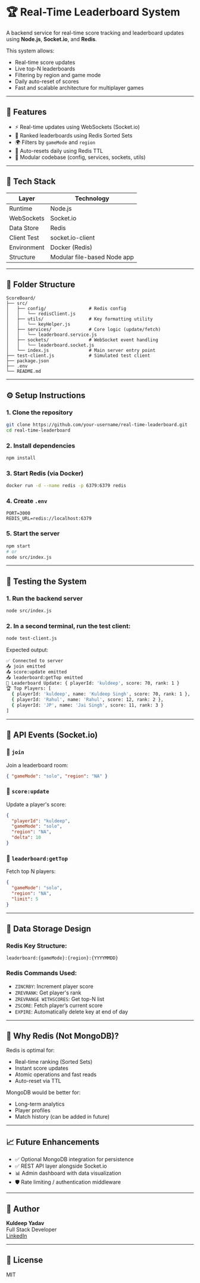 # 🏆 Real-Time Leaderboard System

A backend service for real-time score tracking and leaderboard updates using **Node.js**, **Socket.io**, and **Redis**.

This system allows:

- Real-time score updates
- Live top-N leaderboards
- Filtering by region and game mode
- Daily auto-reset of scores
- Fast and scalable architecture for multiplayer games

---

## 🚀 Features

- ⚡ Real-time updates using WebSockets (Socket.io)
- 🔢 Ranked leaderboards using Redis Sorted Sets
- 🌍 Filters by `gameMode` and `region`
- 🔁 Auto-resets daily using Redis TTL
- 🧠 Modular codebase (config, services, sockets, utils)

---

## 🧱 Tech Stack

| Layer       | Technology                  |
| ----------- | --------------------------- |
| Runtime     | Node.js                     |
| WebSockets  | Socket.io                   |
| Data Store  | Redis                       |
| Client Test | socket.io-client            |
| Environment | Docker (Redis)              |
| Structure   | Modular file-based Node app |

---

## 📁 Folder Structure

```
ScoreBoard/
├── src/
│   ├── config/                # Redis config
│   │   └── redisClient.js
│   ├── utils/                 # Key formatting utility
│   │   └── keyHelper.js
│   ├── services/              # Core logic (update/fetch)
│   │   └── leaderboard.service.js
│   ├── sockets/               # WebSocket event handling
│   │   └── leaderboard.socket.js
│   └── index.js               # Main server entry point
├── test-client.js             # Simulated test client
├── package.json
├── .env
└── README.md
```

---

## ⚙️ Setup Instructions

### 1. Clone the repository

```bash
git clone https://github.com/your-username/real-time-leaderboard.git
cd real-time-leaderboard
```

### 2. Install dependencies

```bash
npm install
```

### 3. Start Redis (via Docker)

```bash
docker run -d --name redis -p 6379:6379 redis
```

### 4. Create `.env`

```dotenv
PORT=3000
REDIS_URL=redis://localhost:6379
```

### 5. Start the server

```bash
npm start
# or
node src/index.js
```

---

## 🧪 Testing the System

### 1. Run the backend server

```bash
node src/index.js
```

### 2. In a second terminal, run the test client:

```bash
node test-client.js
```

Expected output:

```bash
✅ Connected to server
📤 join emitted
📤 score:update emitted
📤 leaderboard:getTop emitted
📢 Leaderboard Update: { playerId: 'kuldeep', score: 70, rank: 1 }
🏆 Top Players: [
  { playerId: 'kuldeep', name: 'Kuldeep Singh', score: 70, rank: 1 },
  { playerId: 'Rahul', name: 'Rahul', score: 12, rank: 2 },
  { playerId: 'JP', name: 'Jai Singh', score: 11, rank: 3 }
]
```

---

## 📡 API Events (Socket.io)

### 🔸 `join`

Join a leaderboard room:

```json
{ "gameMode": "solo", "region": "NA" }
```

### 🔸 `score:update`

Update a player's score:

```json
{
  "playerId": "kuldeep",
  "gameMode": "solo",
  "region": "NA",
  "delta": 10
}
```

### 🔸 `leaderboard:getTop`

Fetch top N players:

```json
{
  "gameMode": "solo",
  "region": "NA",
  "limit": 5
}
```

---

## 💾 Data Storage Design

### Redis Key Structure:

```
leaderboard:{gameMode}:{region}:{YYYYMMDD}
```

### Redis Commands Used:

- `ZINCRBY`: Increment player score
- `ZREVRANK`: Get player's rank
- `ZREVRANGE WITHSCORES`: Get top-N list
- `ZSCORE`: Fetch player’s current score
- `EXPIRE`: Automatically delete key at end of day

---

## 🧠 Why Redis (Not MongoDB)?

Redis is optimal for:

- Real-time ranking (Sorted Sets)
- Instant score updates
- Atomic operations and fast reads
- Auto-reset via TTL

MongoDB would be better for:

- Long-term analytics
- Player profiles
- Match history (can be added in future)

---

## 📈 Future Enhancements

- ✅ Optional MongoDB integration for persistence
- ✅ REST API layer alongside Socket.io
- 📊 Admin dashboard with data visualization
- 🛡 Rate limiting / authentication middleware

---

## 👤 Author

**Kuldeep Yadav**  
Full Stack Developer  
[LinkedIn](https://linkedin.com/in/kuldeep-yadavky)

---

## 📜 License

MIT
